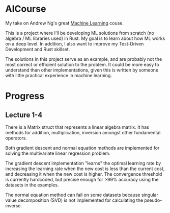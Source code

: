 # AICourse

My take on Andrew Ng's great [Machine Learning](https://www.youtube.com/watch?v=PPLop4L2eGk&list=PLLssT5z_DsK-h9vYZkQkYNWcItqhlRJLN&index=1) couse.

This is a project where I'll be developing ML solutions from scratch (no
algebra / ML libraries used) in Rust.
My goal is to learn about how ML works on a deep level.
In addition, I also want to improve my Test-Driven Development and Rust
skillset.

The solutions in this project serve as an example, and are probably not the
most correct or efficient solution to the problem. It could be more easy to
understand than other implementations, given this is written by someone with
little practical experience in machine learning.

# Progress

## Lecture 1-4

There is a Matrix struct that represents a linear algebra matrix.
It has methods for addition, multiplication, inversion amongst other
fundamental operators.

Both gradient descent and normal equation methods are implemented for solving
the multivariate linear regression problem.

The gradient descent implementation "learns" the optimal learning rate by
increasing the learning rate when the new cost is less than the current cost,
and decreasing it when the new cost is higher.
The convergence threshold is currently hardcoded, but precise enough for >99%
accuracy using the datasets in the examples.

The normal equation method can fail on some datasets because singular value
decomposition (SVD) is not implemented for calculating the pseudo-inverse.
